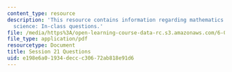```yaml
---
content_type: resource
description: 'This resource contains information regarding mathematics for computer
  science: In-class questions.'
file: /media/https%3A/open-learning-course-data-rc.s3.amazonaws.com/6-042j-mathematics-for-computer-science-spring-2015/e198e6a01934deccc30672ab818e91d6_MIT6_042JS15_cp21.pdf
file_type: application/pdf
resourcetype: Document
title: Session 21 Questions
uid: e198e6a0-1934-decc-c306-72ab818e91d6
---
```

